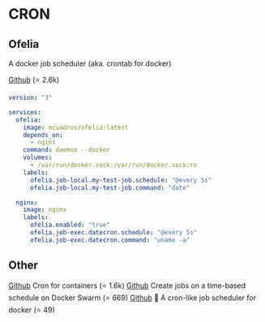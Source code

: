 CRON
====

## Ofelia

A docker job scheduler (aka. crontab for docker)

[Github](https://github.com/mcuadros/ofelia/) (⭐ 2.6k)

```yaml
version: "3"

services:
  ofelia:
    image: mcuadros/ofelia:latest
    depends_on:
      - nginx
    command: daemon --docker
    volumes:
      - /var/run/docker.sock:/var/run/docker.sock:ro
    labels:
      ofelia.job-local.my-test-job.schedule: "@every 5s"
      ofelia.job-local.my-test-job.command: "date"

  nginx:
    image: nginx
    labels:
      ofelia.enabled: "true"
      ofelia.job-exec.datecron.schedule: "@every 5s"
      ofelia.job-exec.datecron.command: "uname -a"
```

## Other

[Github](https://github.com/aptible/supercronic) Cron for containers (⭐ 1.6k)
[Github](https://github.com/crazy-max/swarm-cronjob) Create jobs on a time-based schedule on Docker Swarm (⭐ 669)
[Github](https://github.com/nicomt/ckron) 🐋 A cron-like job scheduler for docker (⭐ 49)
